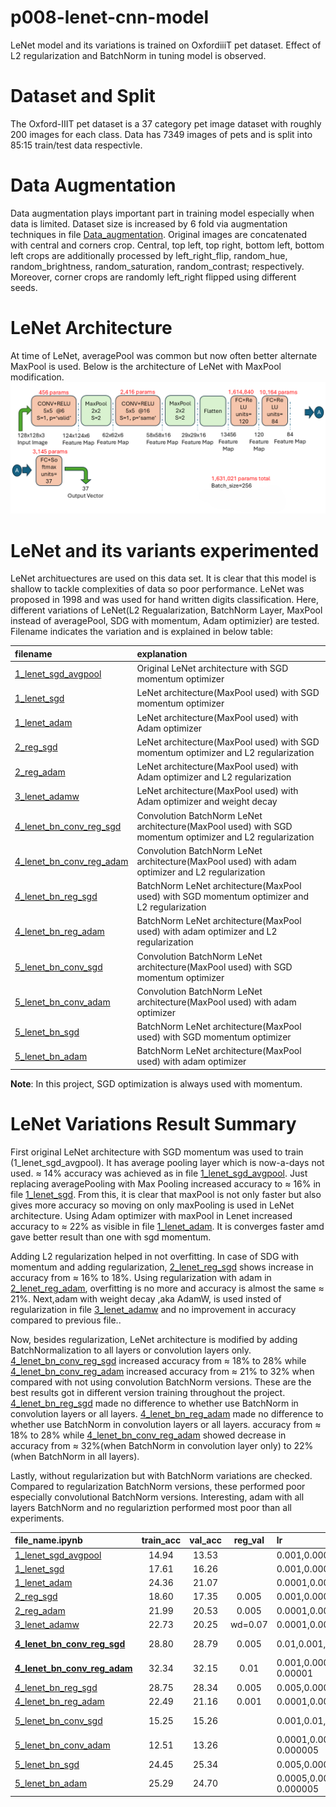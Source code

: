 # p008-lenet-cnn-model
LeNet model and its variations is trained on OxfordiiiT pet dataset. Effect of L2 regularization and BatchNorm in tuning model is observed.
# Dataset and Split
The Oxford-IIIT pet dataset is a 37 category pet image dataset with roughly 200 images for each class. Data has 7349 images of pets and is split into 85:15 train/test data respectivle.
# Data Augmentation
Data augmentation plays important part in training model especially when data is limited. Dataset size is increased by 6 fold via augmentation techniques in file [Data_augmentation](Data_augmentation.py). Original images are concatenated with central and corners crop. Central, top left, top right, bottom left, bottom left crops are additionally processed by left_right_flip, random_hue, random_brightness, random_saturation, random_contrast; respectively. Moreover, corner crops are randomly left_right flipped using different seeds.
# LeNet Architecture
At time of LeNet, averagePool was common but now often better alternate MaxPool is used. Below is the architecture of LeNet with MaxPool modification.  
![LeNet Architecture](Presentation1.png) 
# LeNet and its variants experimented
LeNet archituectures are used on this data set. It is clear that this model is shallow to tackle complexities of data so poor performance. LeNet was proposed in 1998 and was used for hand written digits classification. Here, different variations of LeNet(L2 Regualarization, BatchNorm Layer, MaxPool instead of averagePool, SDG with momentum, Adam optimizier) are tested. 
<br> Filename indicates the variation and is explained in below table:

| filename | explanation |
|:-------|:-------|
| [1_lenet_sgd_avgpool](1_lenet_sgd_avgpool.ipynb) | Original LeNet architecture with SGD momentum optimizer |
| [1_lenet_sgd](1_lenet_sgd.ipynb) | LeNet architecture(MaxPool used) with SGD momentum optimizer |
| [1_lenet_adam](1_lenet_adam.ipynb) | LeNet architecture(MaxPool used) with Adam optimizer |
| [2_reg_sgd](2_lenet_reg_sgd.ipynb) | LeNet architecture(MaxPool used) with SGD momentum optimizer and L2 regularization |
| [2_reg_adam](2_lenet_reg_adam.ipynb) | LeNet architecture(MaxPool used) with Adam optimizer and L2 regularization |
| [3_lenet_adamw](3_lenet_adamw.ipynb) | LeNet architecture(MaxPool used) with Adam optimizer and weight decay |
| [4_lenet_bn_conv_reg_sgd](4_lenet_bn_conv_reg_sgd.ipynb) | Convolution BatchNorm LeNet architecture(MaxPool used) with SGD momentum optimizer and L2 regularization |
| [4_lenet_bn_conv_reg_adam](4_lenet_bn_conv_reg_adam.ipynb) | Convolution BatchNorm LeNet architecture(MaxPool used) with adam optimizer and L2 regularization |
| [4_lenet_bn_reg_sgd](4_lenet_bn_reg_sgd.ipynb) | BatchNorm LeNet architecture(MaxPool used) with SGD momentum optimizer and L2 regularization |
| [4_lenet_bn_reg_adam](4_lenet_bn_reg_adam.ipynb) | BatchNorm LeNet architecture(MaxPool used) with adam optimizer and L2 regularization |
| [5_lenet_bn_conv_sgd](5_lenet_bn_conv_sgd.ipynb) | Convolution BatchNorm LeNet architecture(MaxPool used) with SGD momentum optimizer |
| [5_lenet_bn_conv_adam](5_lenet_bn_conv_adam.ipynb) | Convolution BatchNorm LeNet architecture(MaxPool used) with adam optimizer |
| [5_lenet_bn_sgd](5_lenet_bn_sgd.ipynb) | BatchNorm LeNet architecture(MaxPool used) with SGD momentum optimizer |
| [5_lenet_bn_adam](5_lenet_bn_adam.ipynb) | BatchNorm LeNet architecture(MaxPool used) with adam optimizer |

**Note**: In this project, SGD optimization is always used with momentum.

# LeNet Variations Result Summary
First original LeNet architecture with SGD momentum was used to train (1_lenet_sgd_avgpool). It has average
pooling layer which is now-a-days not used. $\approx$ 14% accuracy was achieved as in file [1_lenet_sgd_avgpool](1_lenet_sgd_avgpool.ipynb). Just replacing averagePooling with Max Pooling increased accuracy to $\approx$ 16% in file [1_lenet_sgd](1_lenet_sgd.ipynb). From this, it is clear that maxPool is not only faster but also gives more accuracy so moving on only maxPooling is used in LeNet architecture. Using Adam optimizer with maxPool in Lenet increased accuracy to $\approx$ 22% as visible in file [1_lenet_adam](1_lenet_adam.ipynb). It is converges faster amd gave better result than one with sgd momentum.

Adding L2 regularization helped in not overfitting. In case of SDG with momentum and adding regularization, [2_lenet_reg_sgd](2_lenet_reg_sgd.ipynb) shows increase in accuracy from $\approx$ 16% to 18%. Using regularization with adam in [2_lenet_reg_adam](2_lenet_reg_adam.ipynb), overfitting is no more and accuracy is almost the same $\approx$ 21%. Next,adam with weight decay ,aka AdamW, is used insted of regularization in file [3_lenet_adamw](3_lenet_adamw.ipynb) and no improvement in accuracy compared to previous file..  

Now, besides regularization, LeNet architecture is modified by adding BatchNormalization to all layers or convolution layers only. [4_lenet_bn_conv_reg_sgd](4_lenet_bn_conv_reg_sgd.ipynb) increased accuracy from $\approx$ 18% to 28% while [4_lenet_bn_conv_reg_adam](4_lenet_bn_conv_reg_adam.ipynb) increased accuracy from $\approx$ 21% to 32% when compared with not using convolution BatchNorm versions. These are the best results got in different version training throughout the project.
[4_lenet_bn_reg_sgd](4_lenet_bn_reg_sgd.ipynb) made no difference to whether use BatchNorm in convolution layers or all layers. [4_lenet_bn_reg_adam](4_lenet_bn_reg_adam.ipynb) made no difference to whether use BatchNorm in convolution layers or all layers. accuracy from $\approx$ 18% to 28% while [4_lenet_bn_conv_reg_adam](4_lenet_bn_conv_reg_adam.ipynb) showed decrease in accuracy from $\approx$ 32%(when BatchNorm in convolution layer only) to 22%(when BatchNorm in all layers). 

Lastly, without regularization but with BatchNorm variations are checked.  Compared to regularization BatchNorm versions, these performed poor especially convolutional BatchNorm versions.
Interesting, adam with all layers BatchNorm and no regulariztion performed most poor than all experiments.

|  file_name.ipynb | train_acc | val_acc | reg_val | lr | epoch | train_loss | val_loss |
|:-------|:-------:|:-------:|:-------:|:-------|:-------:|:-------:|:-------:|
| [1_lenet_sgd_avgpool](1_lenet_sgd_avgpool.ipynb)    | 14.94 | 13.53 |       | 0.001,0.0001, 0.00001 | 10,5, 5 | 3.1279 | 3.1832 |
| [1_lenet_sgd](1_lenet_sgd.ipynb)                    | 17.61 | 16.26 |       | 0.001,0.0001, 0.00001 | 10,5, 5 | 3.0099 | 3.0504 |
| [1_lenet_adam](1_lenet_adam.ipynb)                  | 24.36 | 21.07 |       | 0.0001,0.00001,0.000001 | 6,6,6 | 2.7808 | 2.9439 |
| [2_reg_sgd](2_lenet_reg_sgd.ipynb)                  | 18.60 | 17.35 | 0.005 | 0.001,0.0001,0.00001 | 12,5,5 | 4.6405 | 4.6793
| [2_reg_adam](2_lenet_reg_adam.ipynb)                | 21.99 | 20.53 | 0.005 | 0.0001,0.00001, 0.000001 | 10,6, 6 | 3.4095 | 3.4806 |
| [3_lenet_adamw](3_lenet_adamw.ipynb)                | 22.73 | 20.25 |wd=0.07| 0.0001,0.00001, 0.000001 | 6,6, 6 | 2.8268 | 2.9601
| **[4_lenet_bn_conv_reg_sgd](4_lenet_bn_conv_reg_sgd.ipynb)**  | 28.80 | 28.79 | 0.005 | 0.01,0.001,0.0001, 0.00005 | 13,15,5, 5 | 2.6340 | 2.7398 |
| **[4_lenet_bn_conv_reg_adam](4_lenet_bn_conv_reg_adam.ipynb)**| 32.34| 32.15 | 0.01  | 0.001,0.00005,0.00001, 0.00001 | 10,5,5, 5 | 2.7459 | 2.8441 |
| [4_lenet_bn_reg_sgd](4_lenet_bn_reg_sgd.ipynb)      | 28.75 | 28.34 | 0.005 | 0.005,0.0001, 0.0001 | 10,6, 5 | 3.1609 | 3.2655 |
| [4_lenet_bn_reg_adam](4_lenet_bn_reg_adam.ipynb)    | 22.49 | 21.16 | 0.001 | 0.0001,0.00001, 0.000005 | 15,5, 5 | 3.2024 | 3.3188 |
| [5_lenet_bn_conv_sgd](5_lenet_bn_conv_sgd.ipynb)    | 15.25 | 15.26 | | 0.001,0.01,0.0005, 0.0005 | 5,15,10, 10 | 3.0039 | 3.1278 |
| [5_lenet_bn_conv_adam](5_lenet_bn_conv_adam.ipynb)  | 12.51 | 13.26 | | 0.0001,0.0005,0.00001, 0.000005 | 10,10,5, 5 | 3.1399 | 3.2044 |
| [5_lenet_bn_sgd](5_lenet_bn_sgd.ipynb)              | 24.45 | 25.34 | | 0.005,0.0001,0.00005,0.00001 | 10,6,6,6 | 2.6621 | 2.6816 |
| [5_lenet_bn_adam](5_lenet_bn_adam.ipynb)            | 25.29 | 24.70 |  | 0.0005,0.00005,0.00001, 0.000005 | 5,5,5, 5 | 2.6709 | 2.7468 |




